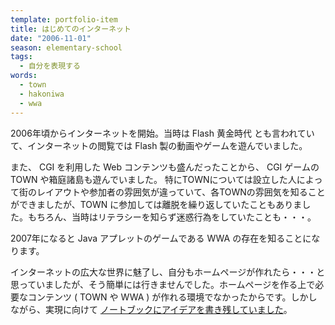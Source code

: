 ```yaml
---
template: portfolio-item
title: はじめてのインターネット
date: "2006-11-01"
season: elementary-school
tags:
  - 自分を表現する
words:
  - town
  - hakoniwa
  - wwa
---
```


2006年頃からインターネットを開始。当時は Flash 黄金時代 とも言われていて、インターネットの閲覧では Flash 製の動画やゲームを遊んでいました。

また、 CGI を利用した Web コンテンツも盛んだったことから、 CGI ゲームの TOWN や箱庭諸島も遊んでいました。 特にTOWNについては設立した人によって街のレイアウトや参加者の雰囲気が違っていて、各TOWNの雰囲気を知ることができましたが、TOWN に参加しては離脱を繰り返していたこともありました。もちろん、当時はリテラシーを知らず迷惑行為をしていたことも・・・。

2007年になると Java アプレットのゲームである WWA の存在を知ることになります。

インターネットの広大な世界に魅了し、自分もホームページが作れたら・・・と思っていましたが、そう簡単には行きませんでした。ホームページを作る上で必要なコンテンツ ( TOWN や WWA ) が作れる環境でなかったからです。しかしながら、実現に向けて [ノートブックにアイデアを書き残していました](/portfolio/notebook/)。
